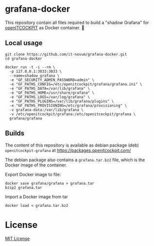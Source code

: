 # grafana-docker

This repository contain all files required to build a "shadow Grafana" for [openITCOCKPIT](https://github.com/it-novum/openITCOCKPIT) as Docker container. 🐳

## Local usage
````
git clone https://github.com/it-novum/grafana-docker.git
cd grafana-docker

docker run -t -i --rm \
  -p 127.0.0.1:3033:3033 \
  --name=shadow_grafana \
  -e "GF_SECURITY_ADMIN_PASSWORD=admin" \
  -e "GF_PATHS_CONFIG=/etc/openitcockpit/grafana/grafana.ini" \
  -e "GF_PATHS_DATA=/var/lib/grafana" \
  -e "GF_PATHS_HOME=/usr/share/grafana" \
  -e "GF_PATHS_LOGS=/var/log/grafana" \
  -e "GF_PATHS_PLUGINS=/var/lib/grafana/plugins" \
  -e "GF_PATHS_PROVISIONING=/etc/grafana/provisioning" \
  -v grafana-data:/var/lib/grafana \
  -v /etc/openitcockpit/grafana:/etc/openitcockpit/grafana \
  grafana/grafana
````

## Builds
The content of this repository is available as debian package (deb) `openitcockpit-grafana` at
https://packages.openitcockpit.com/

The debian package also contains a `grafana.tar.bz2` file, which is the Docker image of the container.

Export Docker image to file:
````
docker save grafana/grafana > grafana.tar
bzip2 grafana.tar
````

Import a Docker image from tar
````
docker load < grafana.tar.bz2
````

# License
[MIT License](https://github.com/it-novum/grafana-docker/blob/master/LICENSE)

